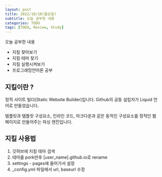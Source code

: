 ```yaml
---
layout: post
title: 2022/10/10(월요일)
subtitle: 오늘 공부한 내용
categories: TODO
tags: [TODO, Review, Study]
---
```


오늘 공부한 내용

- 지킬 찾아보기
- 지킬 테마 찾기
- 지킬 실행시켜보기
- 프로그래밍언어론 공부

## 지킬이란 ?

정적 사이트 빌더(Static Website Builder)입니다. Github의 공동 설립자가 Liquid 언어로 만들었습니다.

템플릿과 템플릿 구성요소, 인라인 코드, 마크다운과 같은 동적인 구성요소를 정적인 웹페이지로 만들어주는 파싱 엔진입니다.

## 지킬 사용법

1. 깃허브에 지킬 테마 검색
2. 테마를 pork딴후 [user_name].github.io로 rename
3. settings - pages에 들어가서 설정
4. _config.yml 파일에서 url, baseurl 수정
